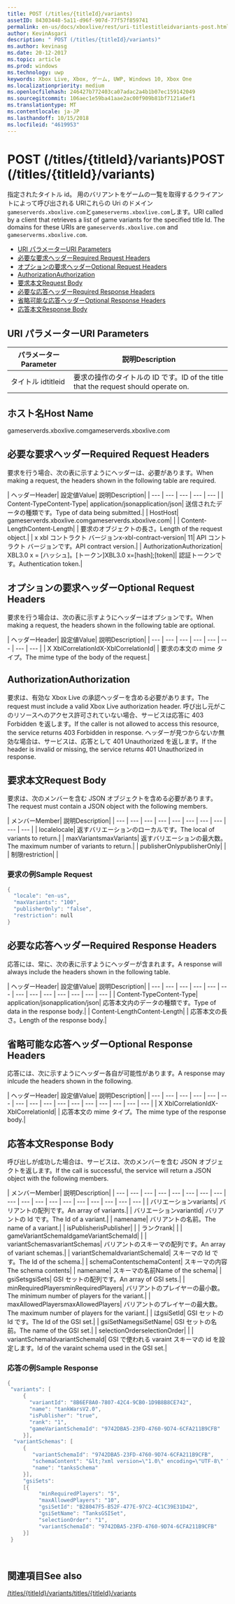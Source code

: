 ```yaml
---
title: POST (/titles/{titleId}/variants)
assetID: 84303448-5a11-d96f-907d-77f57f859741
permalink: en-us/docs/xboxlive/rest/uri-titlestitleidvariants-post.html
author: KevinAsgari
description: " POST (/titles/{titleId}/variants)"
ms.author: kevinasg
ms.date: 20-12-2017
ms.topic: article
ms.prod: windows
ms.technology: uwp
keywords: Xbox Live, Xbox, ゲーム, UWP, Windows 10, Xbox One
ms.localizationpriority: medium
ms.openlocfilehash: 246427b772403ca07adac2a4b1b07ec159142049
ms.sourcegitcommit: 106aec1e59ba41aae2ac00f909b81bf7121a6ef1
ms.translationtype: MT
ms.contentlocale: ja-JP
ms.lasthandoff: 10/15/2018
ms.locfileid: "4619953"
---
```

# <a name="post-titlestitleidvariants"></a><span data-ttu-id="66c27-104">POST (/titles/{titleId}/variants)</span><span class="sxs-lookup"><span data-stu-id="66c27-104">POST (/titles/{titleId}/variants)</span></span>
<span data-ttu-id="66c27-105">指定されたタイトル id。 用のバリアントをゲームの一覧を取得するクライアントによって呼び出される URIこれらの Uri のドメイン`gameserverds.xboxlive.com`と`gameserverms.xboxlive.com`します。</span><span class="sxs-lookup"><span data-stu-id="66c27-105">URI called by a client that retrieves a list of game variants for the specified title Id. The domains for these URIs are `gameserverds.xboxlive.com` and `gameserverms.xboxlive.com`.</span></span>
 
  * [<span data-ttu-id="66c27-106">URI パラメーター</span><span class="sxs-lookup"><span data-stu-id="66c27-106">URI Parameters</span></span>](#ID4EZ)
  * [<span data-ttu-id="66c27-107">必要な要求ヘッダー</span><span class="sxs-lookup"><span data-stu-id="66c27-107">Required Request Headers</span></span>](#ID4EIB)
  * [<span data-ttu-id="66c27-108">オプションの要求ヘッダー</span><span class="sxs-lookup"><span data-stu-id="66c27-108">Optional Request Headers</span></span>](#ID4EED)
  * [<span data-ttu-id="66c27-109">Authorization</span><span class="sxs-lookup"><span data-stu-id="66c27-109">Authorization</span></span>](#ID4E3D)
  * [<span data-ttu-id="66c27-110">要求本文</span><span class="sxs-lookup"><span data-stu-id="66c27-110">Request Body</span></span>](#ID4EEE)
  * [<span data-ttu-id="66c27-111">必要な応答ヘッダー</span><span class="sxs-lookup"><span data-stu-id="66c27-111">Required Response Headers</span></span>](#ID4ELF)
  * [<span data-ttu-id="66c27-112">省略可能な応答ヘッダー</span><span class="sxs-lookup"><span data-stu-id="66c27-112">Optional Response Headers</span></span>](#ID4EMG)
  * [<span data-ttu-id="66c27-113">応答本文</span><span class="sxs-lookup"><span data-stu-id="66c27-113">Response Body</span></span>](#ID4EEH)
 
<a id="ID4EZ"></a>

 
## <a name="uri-parameters"></a><span data-ttu-id="66c27-114">URI パラメーター</span><span class="sxs-lookup"><span data-stu-id="66c27-114">URI Parameters</span></span>
 
| <span data-ttu-id="66c27-115">パラメーター</span><span class="sxs-lookup"><span data-stu-id="66c27-115">Parameter</span></span>| <span data-ttu-id="66c27-116">説明</span><span class="sxs-lookup"><span data-stu-id="66c27-116">Description</span></span>| 
| --- | --- | 
| <span data-ttu-id="66c27-117">タイトル id</span><span class="sxs-lookup"><span data-stu-id="66c27-117">titleid</span></span>| <span data-ttu-id="66c27-118">要求の操作のタイトルの ID です。</span><span class="sxs-lookup"><span data-stu-id="66c27-118">ID of the title that the request should operate on.</span></span>| 
  
<a id="ID5EG"></a>

 
## <a name="host-name"></a><span data-ttu-id="66c27-119">ホスト名</span><span class="sxs-lookup"><span data-stu-id="66c27-119">Host Name</span></span>

<span data-ttu-id="66c27-120">gameserverds.xboxlive.com</span><span class="sxs-lookup"><span data-stu-id="66c27-120">gameserverds.xboxlive.com</span></span>
 
<a id="ID4EIB"></a>

 
## <a name="required-request-headers"></a><span data-ttu-id="66c27-121">必要な要求ヘッダー</span><span class="sxs-lookup"><span data-stu-id="66c27-121">Required Request Headers</span></span>
 
<span data-ttu-id="66c27-122">要求を行う場合、次の表に示すようにヘッダーは、必要があります。</span><span class="sxs-lookup"><span data-stu-id="66c27-122">When making a request, the headers shown in the following table are required.</span></span>
 
| <span data-ttu-id="66c27-123">ヘッダー</span><span class="sxs-lookup"><span data-stu-id="66c27-123">Header</span></span>| <span data-ttu-id="66c27-124">設定値</span><span class="sxs-lookup"><span data-stu-id="66c27-124">Value</span></span>| <span data-ttu-id="66c27-125">説明</span><span class="sxs-lookup"><span data-stu-id="66c27-125">Description</span></span>| 
| --- | --- | --- | --- | --- | 
| <span data-ttu-id="66c27-126">Content-Type</span><span class="sxs-lookup"><span data-stu-id="66c27-126">Content-Type</span></span>| <span data-ttu-id="66c27-127">application/json</span><span class="sxs-lookup"><span data-stu-id="66c27-127">application/json</span></span>| <span data-ttu-id="66c27-128">送信されたデータの種類です。</span><span class="sxs-lookup"><span data-stu-id="66c27-128">Type of data being submitted.</span></span>| 
| <span data-ttu-id="66c27-129">Host</span><span class="sxs-lookup"><span data-stu-id="66c27-129">Host</span></span>| <span data-ttu-id="66c27-130">gameserverds.xboxlive.com</span><span class="sxs-lookup"><span data-stu-id="66c27-130">gameserverds.xboxlive.com</span></span>|  | 
| <span data-ttu-id="66c27-131">Content-Length</span><span class="sxs-lookup"><span data-stu-id="66c27-131">Content-Length</span></span>|  | <span data-ttu-id="66c27-132">要求のオブジェクトの長さ。</span><span class="sxs-lookup"><span data-stu-id="66c27-132">Length of the request object.</span></span>| 
| <span data-ttu-id="66c27-133">x xbl コントラクト バージョン</span><span class="sxs-lookup"><span data-stu-id="66c27-133">x-xbl-contract-version</span></span>| <span data-ttu-id="66c27-134">1</span><span class="sxs-lookup"><span data-stu-id="66c27-134">1</span></span>| <span data-ttu-id="66c27-135">API コントラクト バージョンです。</span><span class="sxs-lookup"><span data-stu-id="66c27-135">API contract version.</span></span>| 
| <span data-ttu-id="66c27-136">Authorization</span><span class="sxs-lookup"><span data-stu-id="66c27-136">Authorization</span></span>| <span data-ttu-id="66c27-137">XBL3.0 x = [ハッシュ]。[トークン]</span><span class="sxs-lookup"><span data-stu-id="66c27-137">XBL3.0 x=[hash];[token]</span></span>| <span data-ttu-id="66c27-138">認証トークンです。</span><span class="sxs-lookup"><span data-stu-id="66c27-138">Authentication token.</span></span>| 
  
<a id="ID4EED"></a>

 
## <a name="optional-request-headers"></a><span data-ttu-id="66c27-139">オプションの要求ヘッダー</span><span class="sxs-lookup"><span data-stu-id="66c27-139">Optional Request Headers</span></span>
 
<span data-ttu-id="66c27-140">要求を行う場合は、次の表に示すようにヘッダーはオプションです。</span><span class="sxs-lookup"><span data-stu-id="66c27-140">When making a request, the headers shown in the following table are optional.</span></span>
 
| <span data-ttu-id="66c27-141">ヘッダー</span><span class="sxs-lookup"><span data-stu-id="66c27-141">Header</span></span>| <span data-ttu-id="66c27-142">設定値</span><span class="sxs-lookup"><span data-stu-id="66c27-142">Value</span></span>| <span data-ttu-id="66c27-143">説明</span><span class="sxs-lookup"><span data-stu-id="66c27-143">Description</span></span>| 
| --- | --- | --- | --- | --- | --- | --- | --- | 
| <span data-ttu-id="66c27-144">X XblCorrelationId</span><span class="sxs-lookup"><span data-stu-id="66c27-144">X-XblCorrelationId</span></span>|  | <span data-ttu-id="66c27-145">要求の本文の mime タイプ。</span><span class="sxs-lookup"><span data-stu-id="66c27-145">The mime type of the body of the request.</span></span>| 
  
<a id="ID4E3D"></a>

 
## <a name="authorization"></a><span data-ttu-id="66c27-146">Authorization</span><span class="sxs-lookup"><span data-stu-id="66c27-146">Authorization</span></span>

<span data-ttu-id="66c27-147">要求は、有効な Xbox Live の承認ヘッダーを含める必要があります。</span><span class="sxs-lookup"><span data-stu-id="66c27-147">The request must include a valid Xbox Live authorization header.</span></span> <span data-ttu-id="66c27-148">呼び出し元がこのリソースへのアクセス許可されていない場合、サービスは応答に 403 Forbidden を返します。</span><span class="sxs-lookup"><span data-stu-id="66c27-148">If the caller is not allowed to access this resource, the service returns 403 Forbidden in response.</span></span> <span data-ttu-id="66c27-149">ヘッダーが見つからないか無効な場合は、サービスは、応答として 401 Unauthorized を返します。</span><span class="sxs-lookup"><span data-stu-id="66c27-149">If the header is invalid or missing, the service returns 401 Unauthorized in response.</span></span>
 
<a id="ID4EEE"></a>

 
## <a name="request-body"></a><span data-ttu-id="66c27-150">要求本文</span><span class="sxs-lookup"><span data-stu-id="66c27-150">Request Body</span></span>
 
<span data-ttu-id="66c27-151">要求は、次のメンバーを含む JSON オブジェクトを含める必要があります。</span><span class="sxs-lookup"><span data-stu-id="66c27-151">The request must contain a JSON object with the following members.</span></span>
 
| <span data-ttu-id="66c27-152">メンバー</span><span class="sxs-lookup"><span data-stu-id="66c27-152">Member</span></span>| <span data-ttu-id="66c27-153">説明</span><span class="sxs-lookup"><span data-stu-id="66c27-153">Description</span></span>| 
| --- | --- | --- | --- | --- | --- | --- | --- | --- | --- | 
| <span data-ttu-id="66c27-154">locale</span><span class="sxs-lookup"><span data-stu-id="66c27-154">locale</span></span>| <span data-ttu-id="66c27-155">返すバリエーションのローカルです。</span><span class="sxs-lookup"><span data-stu-id="66c27-155">The local of variants to return.</span></span>| 
| <span data-ttu-id="66c27-156">maxVariants</span><span class="sxs-lookup"><span data-stu-id="66c27-156">maxVariants</span></span>| <span data-ttu-id="66c27-157">返すバリエーションの最大数。</span><span class="sxs-lookup"><span data-stu-id="66c27-157">The maximum number of variants to return.</span></span>| 
| <span data-ttu-id="66c27-158">publisherOnly</span><span class="sxs-lookup"><span data-stu-id="66c27-158">publisherOnly</span></span>|  | 
| <span data-ttu-id="66c27-159">制限</span><span class="sxs-lookup"><span data-stu-id="66c27-159">restriction</span></span>|  | 
 
<a id="ID4EDF"></a>

 
### <a name="sample-request"></a><span data-ttu-id="66c27-160">要求の例</span><span class="sxs-lookup"><span data-stu-id="66c27-160">Sample Request</span></span>
 

```cpp
{
  "locale": "en-us",
  "maxVariants": "100",
  "publisherOnly": "false",
  "restriction": null
}

```

   
<a id="ID4ELF"></a>

 
## <a name="required-response-headers"></a><span data-ttu-id="66c27-161">必要な応答ヘッダー</span><span class="sxs-lookup"><span data-stu-id="66c27-161">Required Response Headers</span></span>
 
<span data-ttu-id="66c27-162">応答には、常に、次の表に示すようにヘッダーが含まれます。</span><span class="sxs-lookup"><span data-stu-id="66c27-162">A response will always include the headers shown in the following table.</span></span>
 
| <span data-ttu-id="66c27-163">ヘッダー</span><span class="sxs-lookup"><span data-stu-id="66c27-163">Header</span></span>| <span data-ttu-id="66c27-164">設定値</span><span class="sxs-lookup"><span data-stu-id="66c27-164">Value</span></span>| <span data-ttu-id="66c27-165">説明</span><span class="sxs-lookup"><span data-stu-id="66c27-165">Description</span></span>| 
| --- | --- | --- | --- | --- | --- | --- | --- | --- | --- | --- | --- | --- | 
| <span data-ttu-id="66c27-166">Content-Type</span><span class="sxs-lookup"><span data-stu-id="66c27-166">Content-Type</span></span>| <span data-ttu-id="66c27-167">application/json</span><span class="sxs-lookup"><span data-stu-id="66c27-167">application/json</span></span>| <span data-ttu-id="66c27-168">応答本文内のデータの種類です。</span><span class="sxs-lookup"><span data-stu-id="66c27-168">Type of data in the response body.</span></span>| 
| <span data-ttu-id="66c27-169">Content-Length</span><span class="sxs-lookup"><span data-stu-id="66c27-169">Content-Length</span></span>|  | <span data-ttu-id="66c27-170">応答本文の長さ。</span><span class="sxs-lookup"><span data-stu-id="66c27-170">Length of the response body.</span></span>| 
  
<a id="ID4EMG"></a>

 
## <a name="optional-response-headers"></a><span data-ttu-id="66c27-171">省略可能な応答ヘッダー</span><span class="sxs-lookup"><span data-stu-id="66c27-171">Optional Response Headers</span></span>
 
<span data-ttu-id="66c27-172">応答には、次に示すようにヘッダー各自が可能性があります。</span><span class="sxs-lookup"><span data-stu-id="66c27-172">A response may inlcude the headers shown in the following.</span></span>
 
| <span data-ttu-id="66c27-173">ヘッダー</span><span class="sxs-lookup"><span data-stu-id="66c27-173">Header</span></span>| <span data-ttu-id="66c27-174">設定値</span><span class="sxs-lookup"><span data-stu-id="66c27-174">Value</span></span>| <span data-ttu-id="66c27-175">説明</span><span class="sxs-lookup"><span data-stu-id="66c27-175">Description</span></span>| 
| --- | --- | --- | --- | --- | --- | --- | --- | --- | --- | --- | --- | --- | --- | --- | --- | 
| <span data-ttu-id="66c27-176">X XblCorrelationId</span><span class="sxs-lookup"><span data-stu-id="66c27-176">X-XblCorrelationId</span></span>|  | <span data-ttu-id="66c27-177">応答本文の mime タイプ。</span><span class="sxs-lookup"><span data-stu-id="66c27-177">The mime type of the response body.</span></span>| 
  
<a id="ID4EEH"></a>

 
## <a name="response-body"></a><span data-ttu-id="66c27-178">応答本文</span><span class="sxs-lookup"><span data-stu-id="66c27-178">Response Body</span></span>
 
<span data-ttu-id="66c27-179">呼び出しが成功した場合は、サービスは、次のメンバーを含む JSON オブジェクトを返します。</span><span class="sxs-lookup"><span data-stu-id="66c27-179">If the call is successful, the service will return a JSON object with the following members.</span></span>
 
| <span data-ttu-id="66c27-180">メンバー</span><span class="sxs-lookup"><span data-stu-id="66c27-180">Member</span></span>| <span data-ttu-id="66c27-181">説明</span><span class="sxs-lookup"><span data-stu-id="66c27-181">Description</span></span>| 
| --- | --- | --- | --- | --- | --- | --- | --- | --- | --- | --- | --- | --- | --- | --- | --- | --- | --- | 
| <span data-ttu-id="66c27-182">バリエーション</span><span class="sxs-lookup"><span data-stu-id="66c27-182">variants</span></span>| <span data-ttu-id="66c27-183">バリアントの配列です。</span><span class="sxs-lookup"><span data-stu-id="66c27-183">An array of variants.</span></span>| 
| <span data-ttu-id="66c27-184">バリエーション</span><span class="sxs-lookup"><span data-stu-id="66c27-184">variantId</span></span>| <span data-ttu-id="66c27-185">バリアントの Id です。</span><span class="sxs-lookup"><span data-stu-id="66c27-185">The Id of a variant.</span></span>| 
| <span data-ttu-id="66c27-186">name</span><span class="sxs-lookup"><span data-stu-id="66c27-186">name</span></span>| <span data-ttu-id="66c27-187">バリアントの名前。</span><span class="sxs-lookup"><span data-stu-id="66c27-187">The name of a variant.</span></span>| 
| <span data-ttu-id="66c27-188">isPublisher</span><span class="sxs-lookup"><span data-stu-id="66c27-188">isPublisher</span></span>|  | 
| <span data-ttu-id="66c27-189">ランク</span><span class="sxs-lookup"><span data-stu-id="66c27-189">rank</span></span>|  | 
| <span data-ttu-id="66c27-190">gameVariantSchemaId</span><span class="sxs-lookup"><span data-stu-id="66c27-190">gameVariantSchemaId</span></span>|  | 
| <span data-ttu-id="66c27-191">variantSchemas</span><span class="sxs-lookup"><span data-stu-id="66c27-191">variantSchemas</span></span>| <span data-ttu-id="66c27-192">バリアントのスキーマの配列です。</span><span class="sxs-lookup"><span data-stu-id="66c27-192">An array of variant schemas.</span></span>| 
| <span data-ttu-id="66c27-193">variantSchemaId</span><span class="sxs-lookup"><span data-stu-id="66c27-193">variantSchemaId</span></span>| <span data-ttu-id="66c27-194">スキーマの Id です。</span><span class="sxs-lookup"><span data-stu-id="66c27-194">The Id of the schema.</span></span>| 
| <span data-ttu-id="66c27-195">schemaContent</span><span class="sxs-lookup"><span data-stu-id="66c27-195">schemaContent</span></span>| <span data-ttu-id="66c27-196">スキーマの内容</span><span class="sxs-lookup"><span data-stu-id="66c27-196">The schema contents</span></span>| 
| <span data-ttu-id="66c27-197">name</span><span class="sxs-lookup"><span data-stu-id="66c27-197">name</span></span>| <span data-ttu-id="66c27-198">スキーマの名前</span><span class="sxs-lookup"><span data-stu-id="66c27-198">Name of the schema</span></span>| 
| <span data-ttu-id="66c27-199">gsiSets</span><span class="sxs-lookup"><span data-stu-id="66c27-199">gsiSets</span></span>| <span data-ttu-id="66c27-200">GSI セットの配列です。</span><span class="sxs-lookup"><span data-stu-id="66c27-200">An array of GSI sets.</span></span>| 
| <span data-ttu-id="66c27-201">minRequiredPlayers</span><span class="sxs-lookup"><span data-stu-id="66c27-201">minRequiredPlayers</span></span>| <span data-ttu-id="66c27-202">バリアントのプレイヤーの最小数。</span><span class="sxs-lookup"><span data-stu-id="66c27-202">The minimum number of players for the variant.</span></span>| 
| <span data-ttu-id="66c27-203">maxAllowedPlayers</span><span class="sxs-lookup"><span data-stu-id="66c27-203">maxAllowedPlayers</span></span>| <span data-ttu-id="66c27-204">バリアントのプレイヤーの最大数。</span><span class="sxs-lookup"><span data-stu-id="66c27-204">The maximum number of players for the variant.</span></span>| 
| <span data-ttu-id="66c27-205">は</span><span class="sxs-lookup"><span data-stu-id="66c27-205">gsiSetId</span></span>| <span data-ttu-id="66c27-206">GSI セットの Id です。</span><span class="sxs-lookup"><span data-stu-id="66c27-206">The Id of the GSI set.</span></span>| 
| <span data-ttu-id="66c27-207">gsiSetName</span><span class="sxs-lookup"><span data-stu-id="66c27-207">gsiSetName</span></span>| <span data-ttu-id="66c27-208">GSI セットの名前。</span><span class="sxs-lookup"><span data-stu-id="66c27-208">The name of the GSI set.</span></span>| 
| <span data-ttu-id="66c27-209">selectionOrder</span><span class="sxs-lookup"><span data-stu-id="66c27-209">selectionOrder</span></span>|  | 
| <span data-ttu-id="66c27-210">variantSchemaId</span><span class="sxs-lookup"><span data-stu-id="66c27-210">variantSchemaId</span></span>| <span data-ttu-id="66c27-211">GSI で使われる varaint スキーマの id を設定します。</span><span class="sxs-lookup"><span data-stu-id="66c27-211">Id of the varaint schema used in the GSI set.</span></span>| 
 
<a id="ID4EYBAC"></a>

 
### <a name="sample-response"></a><span data-ttu-id="66c27-212">応答の例</span><span class="sxs-lookup"><span data-stu-id="66c27-212">Sample Response</span></span>
 

```cpp
{
 "variants": [
     { 
       "variantId": "8B6EF8A0-7807-42C4-9CB0-1D9B8B8CE742", 
       "name": "tankWarsV2.0",
       "isPublisher": "true",
       "rank": "1",
       "gameVariantSchemaId": "9742DBA5-23FD-4760-9D74-6CFA211B9CFB"
     }],
  "variantSchemas": [
     {
        "variantSchemaId": "9742DBA5-23FD-4760-9D74-6CFA211B9CFB",
        "schemaContent": "&lt;?xml version=\"1.0\" encoding=\"UTF-8\" ?>&lt;xs:schema xmlns:xs=\"http://www.w3.org/2001/XMLSchema\">&lt;xs:element name=\"root\">&lt;/xs:element>&lt;/xs:schema>"
        "name": "tanksSchema"
     }],
     "gsiSets":
     [{ 
          "minRequiredPlayers": "5", 
          "maxAllowedPlayers": "10", 
          "gsiSetId": "B28047F5-B52F-477E-97C2-4C1C39E31D42",
          "gsiSetName": "TanksGSISet",
          "selectionOrder": "1",
          "variantSchemaId": "9742DBA5-23FD-4760-9D74-6CFA211B9CFB"
     }]
 }

  

```

   
<a id="ID4ERCAC"></a>

 
## <a name="see-also"></a><span data-ttu-id="66c27-213">関連項目</span><span class="sxs-lookup"><span data-stu-id="66c27-213">See also</span></span>
 [<span data-ttu-id="66c27-214">/titles/{titleId}/variants</span><span class="sxs-lookup"><span data-stu-id="66c27-214">/titles/{titleId}/variants</span></span>](uri-titlestitleidvariants.md)

  